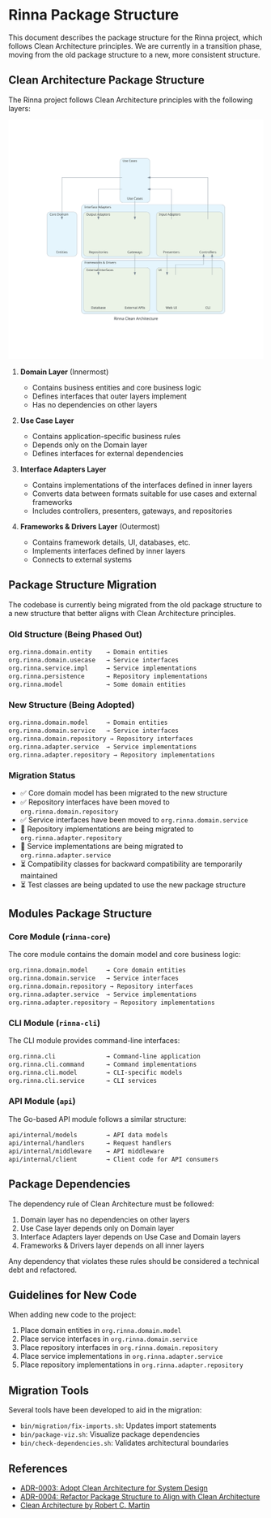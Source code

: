 # Rinna Package Structure

This document describes the package structure for the Rinna project, which follows Clean Architecture principles. We are currently in a transition phase, moving from the old package structure to a new, more consistent structure.

## Clean Architecture Package Structure

The Rinna project follows Clean Architecture principles with the following layers:

![Clean Architecture Diagram](../diagrams/rinna_clean_architecture_diagram.svg)

1. **Domain Layer** (Innermost)
   - Contains business entities and core business logic
   - Defines interfaces that outer layers implement
   - Has no dependencies on other layers

2. **Use Case Layer**
   - Contains application-specific business rules
   - Depends only on the Domain layer
   - Defines interfaces for external dependencies

3. **Interface Adapters Layer**
   - Contains implementations of the interfaces defined in inner layers
   - Converts data between formats suitable for use cases and external frameworks
   - Includes controllers, presenters, gateways, and repositories

4. **Frameworks & Drivers Layer** (Outermost)
   - Contains framework details, UI, databases, etc.
   - Implements interfaces defined by inner layers
   - Connects to external systems

## Package Structure Migration

The codebase is currently being migrated from the old package structure to a new structure that better aligns with Clean Architecture principles.

### Old Structure (Being Phased Out)

```
org.rinna.domain.entity    → Domain entities
org.rinna.domain.usecase   → Service interfaces
org.rinna.service.impl     → Service implementations
org.rinna.persistence      → Repository implementations
org.rinna.model            → Some domain entities
```

### New Structure (Being Adopted)

```
org.rinna.domain.model     → Domain entities
org.rinna.domain.service   → Service interfaces
org.rinna.domain.repository → Repository interfaces
org.rinna.adapter.service  → Service implementations
org.rinna.adapter.repository → Repository implementations
```

### Migration Status

- ✅ Core domain model has been migrated to the new structure
- ✅ Repository interfaces have been moved to `org.rinna.domain.repository`
- ✅ Service interfaces have been moved to `org.rinna.domain.service`
- 🔄 Repository implementations are being migrated to `org.rinna.adapter.repository`
- 🔄 Service implementations are being migrated to `org.rinna.adapter.service`
- ⏳ Compatibility classes for backward compatibility are temporarily maintained
- ⏳ Test classes are being updated to use the new package structure

## Modules Package Structure

### Core Module (`rinna-core`)

The core module contains the domain model and core business logic:

```
org.rinna.domain.model     → Core domain entities
org.rinna.domain.service   → Service interfaces
org.rinna.domain.repository → Repository interfaces
org.rinna.adapter.service  → Service implementations
org.rinna.adapter.repository → Repository implementations
```

### CLI Module (`rinna-cli`)

The CLI module provides command-line interfaces:

```
org.rinna.cli              → Command-line application
org.rinna.cli.command      → Command implementations
org.rinna.cli.model        → CLI-specific models
org.rinna.cli.service      → CLI services
```

### API Module (`api`)

The Go-based API module follows a similar structure:

```
api/internal/models        → API data models
api/internal/handlers      → Request handlers
api/internal/middleware    → API middleware
api/internal/client        → Client code for API consumers
```

## Package Dependencies

The dependency rule of Clean Architecture must be followed:

1. Domain layer has no dependencies on other layers
2. Use Case layer depends only on Domain layer
3. Interface Adapters layer depends on Use Case and Domain layers
4. Frameworks & Drivers layer depends on all inner layers

Any dependency that violates these rules should be considered a technical debt and refactored.

## Guidelines for New Code

When adding new code to the project:

1. Place domain entities in `org.rinna.domain.model`
2. Place service interfaces in `org.rinna.domain.service`
3. Place repository interfaces in `org.rinna.domain.repository`
4. Place service implementations in `org.rinna.adapter.service`
5. Place repository implementations in `org.rinna.adapter.repository`

## Migration Tools

Several tools have been developed to aid in the migration:

- `bin/migration/fix-imports.sh`: Updates import statements
- `bin/package-viz.sh`: Visualize package dependencies
- `bin/check-dependencies.sh`: Validates architectural boundaries

## References

- [ADR-0003: Adopt Clean Architecture for System Design](../architecture/decisions/0003-adopt-clean-architecture-for-system-design.md)
- [ADR-0004: Refactor Package Structure to Align with Clean Architecture](../architecture/decisions/0004-refactor-package-structure-to-align-with-clean-architecture.md)
- [Clean Architecture by Robert C. Martin](https://blog.cleancoder.com/uncle-bob/2012/08/13/the-clean-architecture.html)